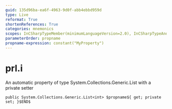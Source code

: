 ```yaml
---
guid: 135d96ba-ea6f-4963-9d0f-abb4ebbd959d
type: Live
reformat: True
shortenReferences: True
categories: mnemonics
scopes: InCSharpTypeMember(minimumLanguageVersion=2.0), InCSharpTypeAndNamespace(minimumLanguageVersion=2.0)
parameterOrder: propname
propname-expression: constant("MyProperty")
---
```


# prl.i

An automatic property of type System.Collections.Generic.List<int> with a private setter

```
public System.Collections.Generic.List<int> $propname${ get; private set; }$END$
```
